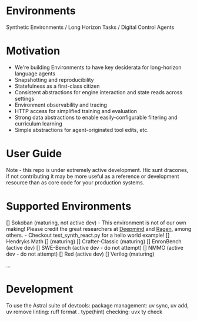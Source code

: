 # Environments
Synthetic Environments / Long Horizon Tasks / Digital Control Agents

# Motivation
- We're building Environments to have key desiderata for long-horizon language agents
- Snapshotting and reproducibility
- Statefulness as a first-class citizen
- Consistent abstractions for engine interaction and state reads across settings
- Environment observability and tracing
- HTTP access for simplified training and evaluation
- Strong data abstractions to enable easily-configurable filtering and curriculum learning
- Simple abstractions for agent-originated tool edits, etc.

# User Guide
Note - this repo is under extremely active development. Hic sunt dracones, if not contributing it may be more useful as a reference or development resource than as core code for your production systems.

# Supported Environments
[] Sokoban (maturing, not active dev)
    - This environment is not of our own making! Please credit the great researchers at [Deepmind](https://deepmind.google/discover/blog/agents-that-imagine-and-plan/) and [Ragen](https://ragen-ai.github.io), among others.
    - Checkout test_synth_react.py for a hello world example!
[] Hendryks Math [] (maturing)
[] Crafter-Classic (maturing)
[] EnronBench (active dev)
[] SWE-Bench (active dev - do not attempt)
[] NMMO (active dev - do not attempt)
[] Red (active dev)
[] Verilog (maturing)

...

# Development

To use the Astral suite of devtools:
package management: uv sync, uv add, uv remove
linting: ruff format .
type(hint) checking: uvx ty check

